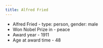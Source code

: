 ```yaml
---
title: Alfred Fried
---
```


- Alfred Fried
      - type: person, gender: male
- Won Nobel Prize in
      - peace
- Award year
      - 1911
- Age at award time
      - 48
